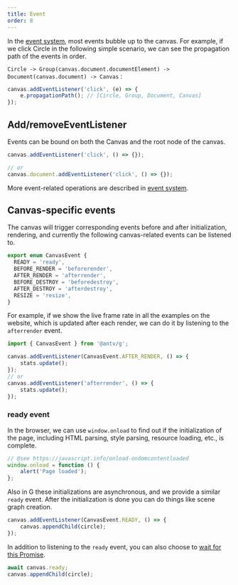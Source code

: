 ```yaml
---
title: Event
order: 8
---
```


In the [event system](/en/api/event/intro), most events bubble up to the canvas. For example, if we click Circle in the following simple scenario, we can see the propagation path of the events in order.

```
Circle -> Group(canvas.document.documentElement) -> Document(canvas.document) -> Canvas：
```

```js
canvas.addEventListener('click', (e) => {
    e.propagationPath(); // [Circle, Group, Document, Canvas]
});
```

## Add/removeEventListener

Events can be bound on both the Canvas and the root node of the canvas.

```js
canvas.addEventListener('click', () => {});

// or
canvas.document.addEventListener('click', () => {});
```

More event-related operations are described in [event system](/en/api/event/intro).

## Canvas-specific events

The canvas will trigger corresponding events before and after initialization, rendering, and currently the following canvas-related events can be listened to.

```js
export enum CanvasEvent {
  READY = 'ready',
  BEFORE_RENDER = 'beforerender',
  AFTER_RENDER = 'afterrender',
  BEFORE_DESTROY = 'beforedestroy',
  AFTER_DESTROY = 'afterdestroy',
  RESIZE = 'resize',
}
```

For example, if we show the live frame rate in all the examples on the website, which is updated after each render, we can do it by listening to the `afterrender` event.

```js
import { CanvasEvent } from '@antv/g';

canvas.addEventListener(CanvasEvent.AFTER_RENDER, () => {
    stats.update();
});
// or
canvas.addEventListener('afterrender', () => {
    stats.update();
});
```

### ready event

In the browser, we can use `window.onload` to find out if the initialization of the page, including HTML parsing, style parsing, resource loading, etc., is complete.

```js
// @see https://javascript.info/onload-ondomcontentloaded
window.onload = function () {
    alert('Page loaded');
};
```

Also in G these initializations are asynchronous, and we provide a similar `ready` event. After the initialization is done you can do things like scene graph creation.

```js
canvas.addEventListener(CanvasEvent.READY, () => {
    canvas.appendChild(circle);
});
```

In addition to listening to the `ready` event, you can also choose to [wait for this Promise](/en/api/canvas/scenegraph-lifecycle#ready).

```js
await canvas.ready;
canvas.appendChild(circle);
```
